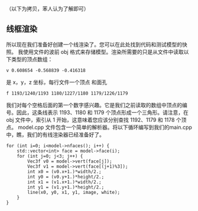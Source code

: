 （以下为拷贝，苯人认为了解即可）  
## 线框渲染
所以现在我们准备好创建一个线渲染了。您可以在此处找到代码和测试模型的快照。 我使用文件的波前 obj 格式来存储模型。渲染所需要的只是从文件中读取以下类型的顶点数组：
```
v 0.608654 -0.568839 -0.416318
```
是 x，y，z 坐标，每行文件一个顶点 和面孔

```
f 1193/1240/1193 1180/1227/1180 1179/1226/1179
```
我们对每个空格后面的第一个数字感兴趣。它是我们之前读取的数组中顶点的编号。因此，这条线表示 1193、1180 和 1179 个顶点形成一个三角形。请注意，在 obj 文件中，索引从 1 开始，这意味着您应该分别查找 1192、1179 和 1178 个顶点。 model.cpp 文件包含一个简单的解析器。将以下循环编写到我们的main.cpp中，瞧，我们的有线渲染器已经准备好了。
```
for (int i=0; i<model->nfaces(); i++) { 
    std::vector<int> face = model->face(i); 
    for (int j=0; j<3; j++) { 
        Vec3f v0 = model->vert(face[j]); 
        Vec3f v1 = model->vert(face[(j+1)%3]); 
        int x0 = (v0.x+1.)*width/2.; 
        int y0 = (v0.y+1.)*height/2.; 
        int x1 = (v1.x+1.)*width/2.; 
        int y1 = (v1.y+1.)*height/2.; 
        line(x0, y0, x1, y1, image, white); 
    } 
}
```
